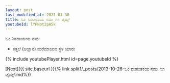 ```yaml
---
layout: post
last_modified_at: 2021-03-30
title: ಓಂ ನಿಸಲಾಯಯ ನಮಃ ೧೧ ಟೈಮ್ಸ್
youtubeId: lYPNot2pA5k
---
```

 
 
 ಓಂ ನಿಸಲಾಯಯ ನಮಃ  
 
 -  ಕತ್ತಲೆ (ಅಜ್ಞಾನ) ಮರೆಮಾಚುವ ಸ್ಥಳ ಯಾರು 
 
  
 
  
 
 
 
 
 
 


{% include youtubePlayer.html id=page.youtubeId %}
 
[Next]({{ site.baseurl }}{% link  split1/_posts/2013-10-26-ಓಂ ಮಹಂತಕಯ ನಮಃ ೧೧ ಟೈಮ್ಸ್.md%})
 
